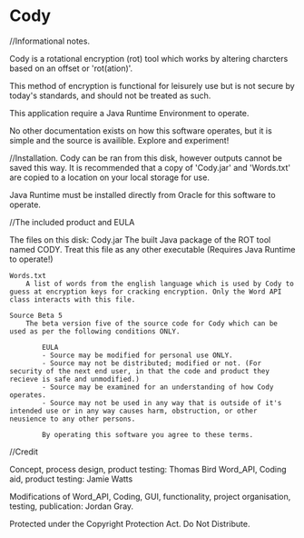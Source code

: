# Cody


//Informational notes.

Cody is a rotational encryption (rot) tool which works by altering charcters based on an offset or 'rot(ation)'.

This method of encryption is functional for leisurely use but is not secure by today's standards, and should not be treated as such.

This application require a Java Runtime Environment to operate.

No other documentation exists on how this software operates, but it is simple and the source is availible. Explore and experiment!


//Installation.
Cody can be ran from this disk, however outputs cannot be saved this way. It is recommended that a copy of 'Cody.jar' and 'Words.txt' are copied to a location on your local storage for use.

Java Runtime must be installed directly from Oracle for this software to operate.


//The included product and EULA

The files on this disk:
	Cody.jar
		The built Java package of the ROT tool named CODY. Treat this file as any other executable (Requires Java Runtime to operate!)

	Words.txt
		A list of words from the english language which is used by Cody to guess at encryption keys for cracking encryption. Only the Word API class interacts with this file.

	Source Beta 5
		The beta version five of the source code for Cody which can be used as per the following conditions ONLY.

			EULA
			- Source may be modified for personal use ONLY.
			- Source may not be distributed; modified or not. (For security of the next end user, in that the code and product they recieve is safe and unmodified.)
			- Source may be examined for an understanding of how Cody operates.
			- Source may not be used in any way that is outside of it's intended use or in any way causes harm, obstruction, or other neusience to any other persons.

			By operating this software you agree to these terms.


//Credit

Concept, process design, product testing: Thomas Bird 
Word_API, Coding aid, product testing: Jamie Watts

Modifications of Word_API, Coding, GUI, functionality, project organisation, testing, publication: Jordan Gray.

Protected under the Copyright Protection Act. Do Not Distribute.
